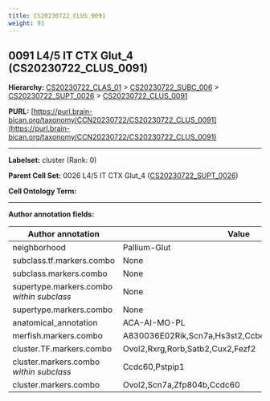 ```yaml
---
title: CS20230722_CLUS_0091
weight: 91
---
```

## 0091 L4/5 IT CTX Glut_4 (CS20230722_CLUS_0091)
<b>Hierarchy: </b>
[CS20230722_CLAS_01](../CS20230722_CLAS_01) >
[CS20230722_SUBC_006](../CS20230722_SUBC_006) >
[CS20230722_SUPT_0026](../CS20230722_SUPT_0026) >
[CS20230722_CLUS_0091](../CS20230722_CLUS_0091)

**PURL:** [https://purl.brain-bican.org/taxonomy/CCN20230722/CS20230722_CLUS_0091](https://purl.brain-bican.org/taxonomy/CCN20230722/CS20230722_CLUS_0091)

---


**Labelset:** cluster (Rank: 0)

**Parent Cell Set:** 0026 L4/5 IT CTX Glut_4 ([CS20230722_SUPT_0026](../CS20230722_SUPT_0026))



**Cell Ontology Term:** 

[MARKER GENES.]: #


---

[TRANSFERRED ANNOTATIONS.]: #


[AUTHOR ANNOTATION FIELDS.]: #


**Author annotation fields:**

| Author annotation | Value |
|-------------------|-------|
|neighborhood|Pallium-Glut|
|subclass.tf.markers.combo|None|
|subclass.markers.combo|None|
|supertype.markers.combo _within subclass_|None|
|supertype.markers.combo|None|
|anatomical_annotation|ACA-AI-MO-PL|
|merfish.markers.combo|A830036E02Rik,Scn7a,Hs3st2,Ccbe1,Cyp26b1,Bmp3,Zeb2|
|cluster.TF.markers.combo|Ovol2,Rxrg,Rorb,Satb2,Cux2,Fezf2|
|cluster.markers.combo _within subclass_|Ccdc60,Pstpip1|
|cluster.markers.combo|Ovol2,Scn7a,Zfp804b,Ccdc60|
